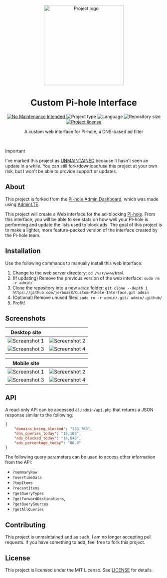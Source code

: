 <!-- Project Header -->
<div align="center">
  <img class="projectLogo" src="img/icon.svg" alt="Project logo" title="Project logo" width="256">

  <h1 class="projectName">Custom Pi-hole Interface</h1>

  <p class="projectBadges">
	<a href="https://unmaintained.tech/">
      <img src="https://unmaintained.tech/badge.svg" alt="No Maintenance Intended" title="No Maintenance Intended"/>
    </a>
    <img src="https://img.shields.io/badge/type-Web_Interface-ff5722.svg" alt="Project type" title="Project type"/>
    <img src="https://img.shields.io/github/languages/top/jerboa88/Custom-PiHole-Interface.svg" alt="Language" title="Language"/>
    <img src="https://img.shields.io/github/repo-size/jerboa88/Custom-PiHole-Interface.svg" alt="Repository size" title="Repository size"/>
    <a href="LICENSE">
      <img src="https://img.shields.io/github/license/jerboa88/Custom-PiHole-Interface.svg" alt="Project license" title="Project license"/>
    </a>
  </p>
  
  <p class="projectDesc">
    A custom web interface for Pi-hole, a DNS-based ad filter
  </p>
  
  <br/>
</div>


> [!IMPORTANT]
> I've marked this project as [UNMAINTAINED](https://unmaintained.tech/) because it hasn't seen an update in a while. You can still fork/download/use this project at your own risk, but I won't be able to provide support or updates.


## About
This project is forked from the [Pi-hole Admin Dashboard](https://github.com/pi-hole/AdminLTE), which was made using [AdminLTE](https://almsaeedstudio.com).

This project will create a Web interface for the ad-blocking [Pi-hole](https://github.com/pi-hole/pi-hole). From this interface, you will be able to see stats on how well your Pi-hole is performing and update the lists used to block ads. The goal of this project is to make a lighter, more feature-packed version of the interface created by the Pi-hole team.


## Installation
Use the following commands to manually install this web interface:
1. Change to the web server directory: `cd /var/www/html`
2. (If updating) Remove the previous version of the web interface: `sudo rm -r admin/`
3. Clone the repository into a new `admin` folder: `git clone --depth 1 https://github.com/jerboa88/Custom-PiHole-Interface.git admin`
4. (Optional) Remove unused files: `sudo rm -r admin/.git/ admin/.github/`
5. Profit!


## Screenshots
Desktop site | &#8291;
:-:|:-:
![Screenshot 1](screenshots/desktop_main.png) | ![Screenshot 2](screenshots/desktop_queries.png)
![Screenshot 3](screenshots/desktop_whitelist.png) | ![Screenshot 4](screenshots/desktop_blacklist.png)

Mobile site | &#8291;
:-:|:-:
![Screenshot 1](screenshots/mobile_main.png) | ![Screenshot 2](screenshots/mobile_queries.png)
![Screenshot 3](screenshots/mobile_whitelist.png) | ![Screenshot 4](screenshots/mobile_blacklist.png)


## API
A read-only API can be accessed at `/admin/api.php` that returns a JSON response similar to the following:
```JSON
{
	"domains_being_blocked": "136,708",
	"dns_queries_today": "18,108",
	"ads_blocked_today": "14,648",
	"ads_percentage_today": "80.9"
}
```

The following query parameters can be used to access other information from the API:
- `?summaryRaw`
- `?overTimeData`
- `?topItems`
- `?recentItems`
- `?getQueryTypes`
- `?getForwardDestinations`,
- `?getQuerySources`
- `?getAllQueries`


## Contributing
This project is unmaintained and as such, I am no longer accepting pull requests. If you have something to add, feel free to fork this project.


## License
This project is licensed under the MIT License. See [LICENSE](LICENSE.md) for details.
